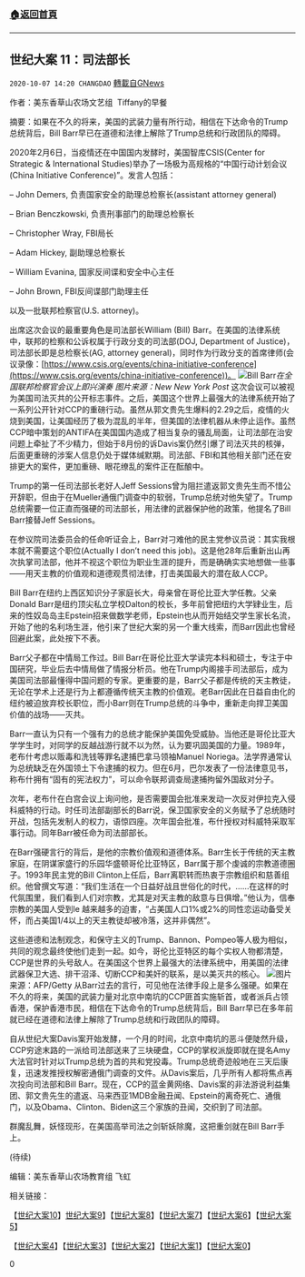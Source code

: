 ###  [:house:返回首頁](https://github.com/ourhimalayas/txt)
---

## 世纪大案 11：司法部长
`2020-10-07 14:20 CHANGDAO` [轉載自GNews](https://gnews.org/zh-hant/409327/)

作者：美东香草山农场文艺组  Tiffany的早餐

摘要：如果在不久的将来，美国的武装力量有所行动，相信在下达命令的Trump总统背后，Bill Barr早已在道德和法律上解除了Trump总统和行政团队的障碍。

2020年2月6日，当疫情还在中国国内发酵时，美国智库CSIS(Center for Strategic & International Studies)举办了一场极为高规格的“中国行动计划会议(China Initiative Conference)”。发言人包括：

– John Demers, 负责国家安全的助理总检察长(assistant attorney general)

– Brian Benczkowski, 负责刑事部门的助理总检察长

– Christopher Wray, FBI局长

– Adam Hickey, 副助理总检察长

– William Evanina, 国家反间谍和安全中心主任

– John Brown, FBI反间谍部门助理主任

以及一批联邦检察官(U.S. attorney)。

出席这次会议的最重要角色是司法部长William (Bill) Barr。在美国的法律系统中，联邦的检察和公诉权属于行政分支的司法部(DOJ, Department of Justice)，司法部长即是总检察长(AG, attorney general)，同时作为行政分支的首席律师(会议录像：[https://www.csis.org/events/china-initiative-conference](https://www.csis.org/events/china-initiative-conference))。
![]()![](https://s3.amazonaws.com/gnews-media-offload/wp-content/uploads/2020/10/07140120/bill-barr-bagpipes-1.jpg)Bill Barr*在全国联邦检察官会议上即兴演奏*
*图片来源：New New York Post*
这次会议可以被视为美国司法灭共的公开标志事件。之后，美国这个世界上最强大的法律系统开始了一系列公开针对CCP的重磅行动。虽然从郭文贵先生爆料的2.29之后，疫情的火烧到美国，让美国经历了极为混乱的半年，但美国的法律机器从未停止运作。虽然CCP暗中策划的ANTIFA在美国国内造成了相当复杂的骚乱局面，让司法部在治安问题上牵扯了不少精力，但始于8月份的诉Davis案仍然引爆了司法灭共的核弹，后面更重磅的涉案人信息仍处于媒体缄默期。司法部、FBI和其他相关部门还在安排更大的案件，更加重磅、眼花缭乱的案件正在酝酿中。

Trump的第一任司法部长老好人Jeff Sessions曾为阻拦遣返郭文贵先生而不惜公开辞职，但由于在Mueller通俄门调查中的软弱，Trump总统对他失望了。Trump总统需要一位正直而强硬的司法部长，用法律的武器保护他的政策，他提名了Bill Barr接替Jeff Sessions。

在参议院司法委员会的任命听证会上，Barr对刁难他的民主党参议员说：其实我根本就不需要这个职位(Actually I don’t need this job)。这是他28年后重新出山再次执掌司法部，他并不视这个职位为职业生涯的提升，而是确确实实地想做一些事——用天主教的价值观和道德观贯彻法律，打击美国最大的潜在敌人CCP。

Bill Barr在纽约上西区知识分子家庭长大，母亲曾在哥伦比亚大学任教。父亲Donald Barr是纽约顶尖私立学校Dalton的校长，多年前曾把纽约大学肄业生，后来的性奴岛岛主Epstein招来做数学老师，Epstein也从而开始结交学生家长名流，开始了他的名利场生涯，他引来了世纪大案的另一个重大线索，而Barr因此也曾经回避此案，此处按下不表。

Barr父子都在中情局工作过。Bill Barr在哥伦比亚大学读完本科和硕士，专注于中国研究，毕业后去中情局做了情报分析员。他在Trump内阁接手司法部后，成为美国司法部最懂得中国问题的专家。更重要的是，Barr父子都是传统的天主教徒，无论在学术上还是行为上都遵循传统天主教的价值观。老Barr因此在日益自由化的纽约被迫放弃校长职位，而小Barr则在Trump总统的斗争中，重新走向捍卫美国价值的战场——灭共。

Barr一直认为只有一个强有力的总统才能保护美国免受威胁。当他还是哥伦比亚大学学生时，对同学的反越战游行就不以为然，认为要巩固美国的力量。1989年，老布什考虑以贩毒和洗钱等罪名逮捕巴拿马领袖Manuel Noriega。法学界通常认为总统缺乏在外国领土下令逮捕的权力。但在6月，巴尔发表了一份法律意见书，称布什拥有“固有的宪法权力”，可以命令联邦调查局逮捕拘留外国敌对分子。

次年，老布什在白宫会议上询问他，是否需要国会批准来发动一次反对伊拉克入侵科威特的行动。时任司法部副部长的Barr说，保卫国家安全的义务赋予了总统随时开战，包括先发制人的权力，语惊四座。次年国会批准，布什授权对科威特采取军事行动。同年Barr被任命为司法部部长。

在Barr强硬言行的背后，是他的宗教价值观和道德体系。Barr生长于传统的天主教家庭，在阴谋家盛行的乐园华盛顿哥伦比亚特区，Barr属于那个虔诚的宗教道德圈子。1993年民主党的Bill Clinton上任后，Barr离职转而热衷于宗教组织和慈善组织。他曾撰文写道：“我们生活在一个日益好战且世俗化的时代，……在这样的时代氛围里，我们看到人们对宗教，尤其是对天主教的敌意与日俱增。”他认为，信奉宗教的美国人受到le 越来越多的迫害，“占美国人口1%或2%的同性恋运动备受关怀，而占美国1/4以上的天主教徒却被冷落，这并非偶然”。

这些道德和法制观念，和保守主义的Trump、Bannon、Pompeo等人极为相似，共同的观念最终使他们走到一起。如今，哥伦比亚特区的每个实权人物都清楚，CCP是世界的头号敌人。在美国这个世界上最强大的法律系统中，用美国的法律武器保卫大选、排干沼泽、切断CCP和美奸的联系，是以美灭共的核心。
![]()![](https://s3.amazonaws.com/gnews-media-offload/wp-content/uploads/2020/10/07140909/https3A2F2Fd1e00ek4ebabms.cloudfront.net2Fproduction2F7112ba28-a371-4d76-9557-70a46192e92c.jpg)图片来源：AFP/Getty
从Barr过去的言行，可见他在法律手段上是多么强硬。如果在不久的将来，美国的武装力量对北京中南坑的CCP匪首实施斩首，或者派兵占领香港，保护香港市民，相信在下达命令的Trump总统背后，Bill Barr早已在多年前就已经在道德和法律上解除了Trump总统和行政团队的障碍。

自从世纪大案Davis案开始发酵，一个月的时间，北京中南坑的恶斗便陡然升级，CCP穷途末路的一派给司法部送来了三块硬盘，CCP的掌权派旋即就在提名Amy大法官时针对以Trump总统为首的共和党投毒。Trump总统奇迹般地在三天后康复，迅速发推授权解密通俄门调查的文件。从Davis案后，几乎所有人都将焦点再次投向司法部和Bill Barr。现在，CCP的蓝金黄网络、Davis案的非法游说利益集团、郭文贵先生的遣返、马来西亚1MDB金融丑闻、Epstein的离奇死亡、通俄门，以及Obama、Clinton、Biden这三个家族的丑闻，交织到了司法部。

群魔乱舞，妖怪现形，在美国高举司法之剑斩妖除魔，这把重剑就在Bill Barr手上。

(待续)

编辑：美东香草山农场教育组 飞虹

相关链接：

【[世纪大案10](https://gnews.org/zh-hans/385869/)】[世纪大案9](https://gnews.org/zh-hans/377802/)】【[世纪大案8](https://gnews.org/zh-hans/369116/)】【[世纪大案7](https://gnews.org/zh-hans/364009/)】【[世纪大案6](https://gnews.org/zh-hans/359272/)】【[世纪大案5](https://gnews.org/zh-hans/351469/)】

【[世纪大案4](https://gnews.org/zh-hans/344780/)】【[世纪大案3](https://gnews.org/zh-hans/343557/)】【[世纪大案2](https://gnews.org/zh-hans/343551/)】【[世纪大案1](https://gnews.org/zh-hans/343549/)】【[世纪大案0](https://gnews.org/zh-hans/343551/)】

0
